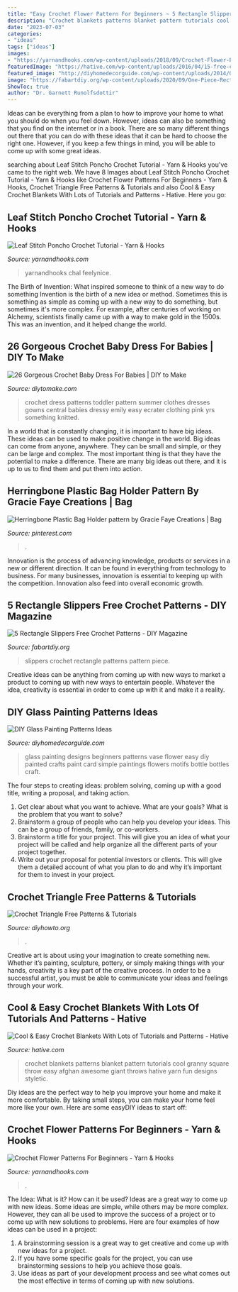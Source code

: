 ```yaml
---
title: "Easy Crochet Flower Pattern For Beginners ~ 5 Rectangle Slippers Free Crochet Patterns"
description: "Crochet blankets patterns blanket pattern tutorials cool granny square throw easy afghan awesome giant throws hative yarn fun designs styletic"
date: "2023-07-03"
categories:
- "ideas"
tags: ["ideas"]
images:
- "https://yarnandhooks.com/wp-content/uploads/2018/09/Crochet-Flower-Pattern-For-Beginners-700x1568.jpg"
featuredImage: "https://hative.com/wp-content/uploads/2016/04/15-free-crochet-blanket-patterns-tutorials.jpg"
featured_image: "http://diyhomedecorguide.com/wp-content/uploads/2014/05/How-to-do-glass-painting.jpg"
image: "https://fabartdiy.org/wp-content/uploads/2020/09/One-Piece-Rectangle-Slippers-Free-Crochet-Patterns-f5.jpg"
ShowToc: true
author: "Dr. Garnett Runolfsdottir"
---
```



Ideas can be everything from a plan to how to improve your home to what you should do when you feel down. However, ideas can also be something that you find on the internet or in a book. There are so many different things out there that you can do with these ideas that it can be hard to choose the right one. However, if you keep a few things in mind, you will be able to come up with some great ideas.

	

		
searching about Leaf Stitch Poncho Crochet Tutorial - Yarn &amp; Hooks you've came to the right web. We have 8 Images about Leaf Stitch Poncho Crochet Tutorial - Yarn &amp; Hooks like Crochet Flower Patterns For Beginners - Yarn &amp; Hooks, Crochet Triangle Free Patterns &amp; Tutorials and also Cool &amp; Easy Crochet Blankets With Lots of Tutorials and Patterns - Hative. Here you go:
		
    
## Leaf Stitch Poncho Crochet Tutorial - Yarn &amp; Hooks

<img loading=lazy src="https://yarnandhooks.com/wp-content/uploads/2017/09/Leaf-Stitch-Poncho-Crochet-Tutorial-Yarnandhooks.jpg" onerror="this.onerror=null;this.src='https://tse4.mm.bing.net/th?id=OIP.ShTmui189_OR1FwlAFTDqgHaW0&amp;pid=15.1';" alt="Leaf Stitch Poncho Crochet Tutorial - Yarn &amp; Hooks">

_Source: yarnandhooks.com_

>yarnandhooks chal feelynice. 

	

The Birth of Invention: What inspired someone to think of a new way to do something
Invention is the birth of a new idea or method. Sometimes this is something as simple as coming up with a new way to do something, but sometimes it's more complex. For example, after centuries of working on Alchemy, scientists finally came up with a way to make gold in the 1500s. This was an invention, and it helped change the world.

    
## 26 Gorgeous Crochet Baby Dress For Babies | DIY To Make

<img loading=lazy src="http://www.diytomake.com/wp-content/uploads/2016/09/crochet-pink-and-white-dress.jpg" onerror="this.onerror=null;this.src='https://tse1.mm.bing.net/th?id=OIP.Pr-mPDE05Cuutk0Q0lM6pgHaJ4&amp;pid=15.1';" alt="26 Gorgeous Crochet Baby Dress For Babies | DIY to Make">

_Source: diytomake.com_

>crochet dress patterns toddler pattern summer clothes dresses gowns central babies dressy emily easy ecrater clothing pink yrs something knitted. 

	

In a world that is constantly changing, it is important to have big ideas. These ideas can be used to make positive change in the world. Big ideas can come from anyone, anywhere. They can be small and simple, or they can be large and complex. The most important thing is that they have the potential to make a difference. There are many big ideas out there, and it is up to us to find them and put them into action.

    
## Herringbone Plastic Bag Holder Pattern By Gracie Faye Creations | Bag

<img loading=lazy src="https://i.pinimg.com/736x/7c/13/83/7c13830a69bb496af673e4f9b976a646.jpg" onerror="this.onerror=null;this.src='https://tse3.mm.bing.net/th?id=OIP.bi3QSzSSc8BGGnWk1N647wHaPP&amp;pid=15.1';" alt="Herringbone Plastic Bag Holder pattern by Gracie Faye Creations | Bag">

_Source: pinterest.com_

>. 

	

Innovation is the process of advancing knowledge, products or services in a new or different direction. It can be found in everything from technology to business. For many businesses, innovation is essential to keeping up with the competition. Innovation also feed into overall economic growth.

    
## 5 Rectangle Slippers Free Crochet Patterns - DIY Magazine

<img loading=lazy src="https://fabartdiy.org/wp-content/uploads/2020/09/One-Piece-Rectangle-Slippers-Free-Crochet-Patterns-f5.jpg" onerror="this.onerror=null;this.src='https://tse4.mm.bing.net/th?id=OIP.ZVXqIATXQZQnua5Swl82ggHaO0&amp;pid=15.1';" alt="5 Rectangle Slippers Free Crochet Patterns - DIY Magazine">

_Source: fabartdiy.org_

>slippers crochet rectangle patterns pattern piece. 

	

Creative ideas can be anything from coming up with new ways to market a product to coming up with new ways to entertain people. Whatever the idea, creativity is essential in order to come up with it and make it a reality.

    
## DIY Glass Painting Patterns Ideas

<img loading=lazy src="http://diyhomedecorguide.com/wp-content/uploads/2014/05/How-to-do-glass-painting.jpg" onerror="this.onerror=null;this.src='https://tse1.mm.bing.net/th?id=OIP.217AmGdG1pZiwRegCIPakgHaKi&amp;pid=15.1';" alt="DIY Glass Painting Patterns Ideas">

_Source: diyhomedecorguide.com_

>glass painting designs beginners patterns vase flower easy diy painted crafts paint card simple paintings flowers motifs bottle bottles craft. 

	

The four steps to creating ideas: problem solving, coming up with a good title, writing a proposal, and taking action.
1. Get clear about what you want to achieve. What are your goals? What is the problem that you want to solve? 
2. Brainstorm a group of people who can help you develop your ideas. This can be a group of friends, family, or co-workers. 
3. Brainstorm a title for your project. This will give you an idea of what your project will be called and help organize all the different parts of your project together. 
4. Write out your proposal for potential investors or clients. This will give them a detailed account of what you plan to do and why it’s important for them to invest in your project.

    
## Crochet Triangle Free Patterns &amp; Tutorials

<img loading=lazy src="https://www.diyhowto.org/wp-content/uploads/2019/06/DIYHowto-Triangle-Motif-Free-Crochet-Patterns-02.jpg" onerror="this.onerror=null;this.src='https://tse3.mm.bing.net/th?id=OIP.EhXjhmBMMHQgtSsnJaLTPAHaQP&amp;pid=15.1';" alt="Crochet Triangle Free Patterns &amp; Tutorials">

_Source: diyhowto.org_

>. 

	

Creative art is about using your imagination to create something new. Whether it’s painting, sculpture, pottery, or simply making things with your hands, creativity is a key part of the creative process. In order to be a successful artist, you must be able to communicate your ideas and feelings through your work.

    
## Cool &amp; Easy Crochet Blankets With Lots Of Tutorials And Patterns - Hative

<img loading=lazy src="https://hative.com/wp-content/uploads/2016/04/15-free-crochet-blanket-patterns-tutorials.jpg" onerror="this.onerror=null;this.src='https://tse4.mm.bing.net/th?id=OIP.sfEnEWXsSCSrinlLzzVNhgHaLH&amp;pid=15.1';" alt="Cool &amp; Easy Crochet Blankets With Lots of Tutorials and Patterns - Hative">

_Source: hative.com_

>crochet blankets patterns blanket pattern tutorials cool granny square throw easy afghan awesome giant throws hative yarn fun designs styletic. 

	

Diy ideas are the perfect way to help you improve your home and make it more comfortable. By taking small steps, you can make your home feel more like your own. Here are some easyDIY ideas to start off: 

    
## Crochet Flower Patterns For Beginners - Yarn &amp; Hooks

<img loading=lazy src="https://yarnandhooks.com/wp-content/uploads/2018/09/Crochet-Flower-Pattern-For-Beginners-700x1568.jpg" onerror="this.onerror=null;this.src='https://tse3.mm.bing.net/th?id=OIP.jzsV6isOzYrrGwIq2kOAcgHaQl&amp;pid=15.1';" alt="Crochet Flower Patterns For Beginners - Yarn &amp; Hooks">

_Source: yarnandhooks.com_

>. 

	

The Idea: What is it? How can it be used?
Ideas are a great way to come up with new ideas. Some ideas are simple, while others may be more complex. However, they can all be used to improve the success of a project or to come up with new solutions to problems. Here are four examples of how ideas can be used in a project: 
1. A brainstorming session is a great way to get creative and come up with new ideas for a project.
2. If you have some specific goals for the project, you can use brainstorming sessions to help you achieve those goals.
3. Use ideas as part of your development process and see what comes out the most effective in terms of coming up with new solutions.

